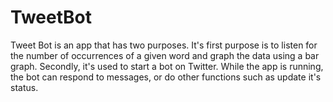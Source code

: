 # TweetBot
Tweet Bot is an app that has two purposes. It's first purpose is to listen for the number of occurrences of a given word and graph the data
using a bar graph. Secondly, it's used to start a bot on Twitter. While the app is running, the bot can respond to messages, or do other
functions such as update it's status.
